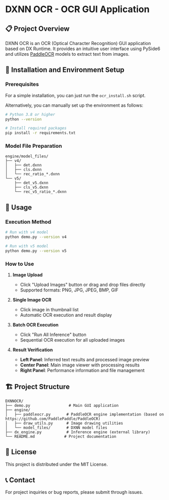 # DXNN OCR - OCR GUI Application

## 📋 Project Overview

DXNN OCR is an OCR (Optical Character Recognition) GUI application based on DX Runtime. It provides an intuitive user interface using PySide6 and utilizes [PaddleOCR](https://github.com/PaddlePaddle/PaddleOCR) models to extract text from images.

## 🚀 Installation and Environment Setup

### Prerequisites

For a simple installation, you can just run the `ocr_install.sh` script.

Alternatively, you can manually set up the environment as follows:
```bash
# Python 3.8 or higher
python --version

# Install required packages
pip install -r requirements.txt
```

### Model File Preparation
```
engine/model_files/
├── v4/
│   ├── det.dxnn
│   ├── cls.dxnn
│   └── rec_ratio_*.dxnn
└── v5/
    ├── det_v5.dxnn
    ├── cls_v5.dxnn
    └── rec_v5_ratio_*.dxnn
```

## 🔧 Usage

### Execution Method
```bash
# Run with v4 model
python demo.py --version v4

# Run with v5 model
python demo.py --version v5
```

### How to Use

1. **Image Upload**
   - Click "Upload Images" button or drag and drop files directly
   - Supported formats: PNG, JPG, JPEG, BMP, GIF

2. **Single Image OCR**
   - Click image in thumbnail list
   - Automatic OCR execution and result display

3. **Batch OCR Execution**
   - Click "Run All Inference" button
   - Sequential OCR execution for all uploaded images

4. **Result Verification**
   - **Left Panel**: Inferred text results and processed image preview
   - **Center Panel**: Main image viewer with processing results
   - **Right Panel**: Performance information and file management

## 🏗️ Project Structure

```
DXNNOCR/
├── demo.py                 # Main GUI application
├── engine/
│   ├── paddleocr.py       # PaddleOCR engine implementation (based on https://github.com/PaddlePaddle/PaddleOCR)
│   ├── draw_utils.py      # Image drawing utilities
│   └── model_files/       # DXNN model files
├── dx_engine.py           # Inference engine (external library)
└── README.md             # Project documentation
```

## 📄 License

This project is distributed under the MIT License.

## 📞 Contact

For project inquiries or bug reports, please submit through issues. 
